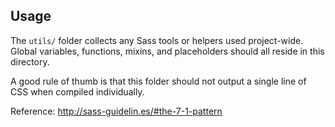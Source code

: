 ## Usage

The `utils/` folder collects any Sass tools or helpers used project-wide.
Global variables, functions, mixins, and placeholders should all reside
in this directory.

A good rule of thumb is that this folder should not output a single
line of CSS when compiled individually.

Reference: http://sass-guidelin.es/#the-7-1-pattern